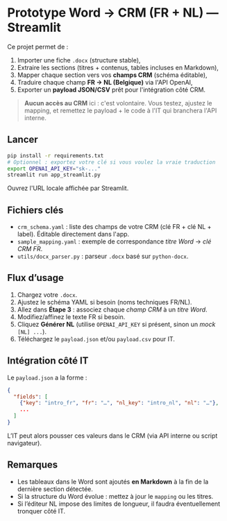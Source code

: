 
# Prototype Word → CRM (FR + NL) — Streamlit

Ce projet permet de :
1. Importer une fiche `.docx` (structure stable),
2. Extraire les sections (titres + contenus, tables incluses en Markdown),
3. Mapper chaque section vers vos **champs CRM** (schéma éditable),
4. Traduire chaque champ **FR → NL (Belgique)** via l'API OpenAI,
5. Exporter un **payload JSON/CSV** prêt pour l'intégration côté CRM.

> **Aucun accès au CRM** ici : c'est volontaire. Vous testez, ajustez le mapping, et remettez le payload + le code à l'IT qui branchera l'API interne.

## Lancer
```bash
pip install -r requirements.txt
# Optionnel : exportez votre clé si vous voulez la vraie traduction
export OPENAI_API_KEY="sk-..."
streamlit run app_streamlit.py
```
Ouvrez l'URL locale affichée par Streamlit.

## Fichiers clés
- `crm_schema.yaml` : liste des champs de votre CRM (clé FR + clé NL + label). Éditable directement dans l'app.
- `sample_mapping.yaml` : exemple de correspondance *titre Word* → *clé CRM FR*.
- `utils/docx_parser.py` : parseur `.docx` basé sur `python-docx`.

## Flux d’usage
1. Chargez votre `.docx`.
2. Ajustez le schéma YAML si besoin (noms techniques FR/NL).
3. Allez dans **Étape 3** : associez chaque *champ CRM* à un *titre Word*.
4. Modifiez/affinez le texte FR si besoin.
5. Cliquez **Générer NL** (utilise `OPENAI_API_KEY` si présent, sinon un *mock* `[NL] ...`).
6. Téléchargez le `payload.json` et/ou `payload.csv` pour IT.

## Intégration côté IT
Le `payload.json` a la forme :
```json
{
  "fields": [
    {"key": "intro_fr", "fr": "…", "nl_key": "intro_nl", "nl": "…"},
    ...
  ]
}
```
L’IT peut alors pousser ces valeurs dans le CRM (via API interne ou script navigateur).

## Remarques
- Les tableaux dans le Word sont ajoutés **en Markdown** à la fin de la dernière section détectée.
- Si la structure du Word évolue : mettez à jour le `mapping` ou les titres.
- Si l’éditeur NL impose des limites de longueur, il faudra éventuellement tronquer côté IT.
```

